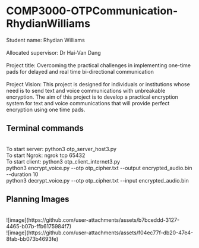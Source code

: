 # COMP3000-OTPCommunication-RhydianWilliams
Student name: Rhydian Williams <br>
<br>
Allocated supervisor: Dr Hai-Van Dang <br>
<br>
Project title: Overcoming the practical challenges in implementing one-time pads for delayed and real time bi-directional communication <br>
<br>
Project Vision: This project is designed for individuals or institutions whose need is to send text and voice communications with unbreakable encryption. The aim of this project is to develop a practical encryption system for text and voice communications that will provide perfect encryption using one time pads. <br>

## Terminal commands
<br>
To start server:
python3 otp_server_host3.py
<br>
To start Ngrok:
ngrok tcp 65432
<br>
To start client:
python3 otp_client_internet3.py
<br>
python3 encrypt_voice.py --otp otp_cipher.txt --output encrypted_audio.bin --duration 10
<br>
python3 decrypt_voice.py --otp otp_cipher.txt --input encrypted_audio.bin

## Planning Images

<br>
![image](https://github.com/user-attachments/assets/b7bceddd-3127-4465-b07b-ffb6175984f7)
<br>
![image](https://github.com/user-attachments/assets/f04ec77f-db20-47e4-8fab-bb073b4693fe)








